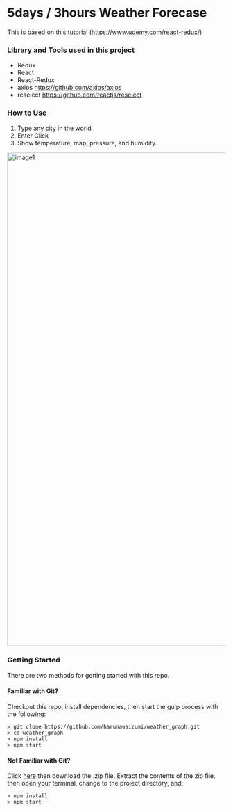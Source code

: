 # 5days / 3hours Weather Forecase

This is based on this tutorial (https://www.udemy.com/react-redux/)

### Library and Tools used in this project

- Redux
- React
- React-Redux
- axios https://github.com/axios/axios
- reselect  https://github.com/reactjs/reselect

### How to Use

1. Type any city in the world
2. Enter Click
3. Show temperature, map, pressure, and humidity.


<img width="1134" alt="image1" src="https://user-images.githubusercontent.com/19813624/31176770-f8789a22-a94e-11e7-9a69-e2a218feb51e.png">



### Getting Started

There are two methods for getting started with this repo.

#### Familiar with Git?
Checkout this repo, install dependencies, then start the gulp process with the following:

```
> git clone https://github.com/harunawaizumi/weather_graph.git
> cd weather_graph
> npm install
> npm start
```

#### Not Familiar with Git?
Click [here](https://github.com/StephenGrider/ReactStarter/releases) then download the .zip file.  Extract the contents of the zip file, then open your terminal, change to the project directory, and:

```
> npm install
> npm start
```
